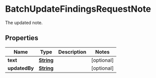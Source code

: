 

# BatchUpdateFindingsRequestNote

The updated note.

## Properties

| Name | Type | Description | Notes |
|------------ | ------------- | ------------- | -------------|
|**text** | [**String**](String.md) |  |  [optional] |
|**updatedBy** | [**String**](String.md) |  |  [optional] |



